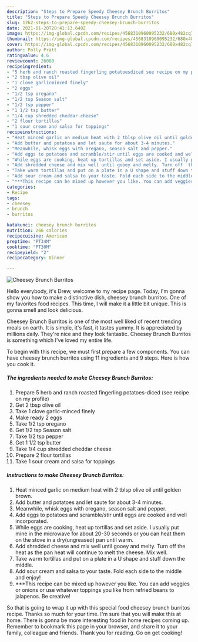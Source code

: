 ```yaml
---
description: "Steps to Prepare Speedy Cheesey Brunch Burritos"
title: "Steps to Prepare Speedy Cheesey Brunch Burritos"
slug: 1262-steps-to-prepare-speedy-cheesey-brunch-burritos
date: 2021-01-20T20:41:13.648Z
image: https://img-global.cpcdn.com/recipes/4568310960095232/680x482cq70/cheesey-brunch-burritos-recipe-main-photo.jpg
thumbnail: https://img-global.cpcdn.com/recipes/4568310960095232/680x482cq70/cheesey-brunch-burritos-recipe-main-photo.jpg
cover: https://img-global.cpcdn.com/recipes/4568310960095232/680x482cq70/cheesey-brunch-burritos-recipe-main-photo.jpg
author: Polly Pratt
ratingvalue: 4.6
reviewcount: 26080
recipeingredient:
- "5 herb and ranch roasted fingerling potatoesdiced see recipe on my profile"
- "2 tbsp olive oil"
- "1 clove garlicminced finely"
- "2 eggs"
- "1/2 tsp oregano"
- "1/2 tsp Season salt"
- "1/2 tsp pepper"
- "1 1/2 tsp butter"
- "1/4 cup shredded cheddar cheese"
- "2 flour tortillas"
- "1 sour cream and salsa for toppings"
recipeinstructions:
- "Heat minced garlic on medium heat with 2 tblsp olive oil until golden brown."
- "Add butter and potatoes and let saute for about 3-4 minutes."
- "Meanwhile, whisk eggs with oregano, season salt and pepper."
- "Add eggs to potatoes and scramble/stir until eggs are cooked and well incorporated."
- "While eggs are cooking, heat up tortillas and set aside. I usually put mine in the microwave for about 20-30 seconds or you can heat them on the stove in a dry(ungreased) pan until warm."
- "Add shredded cheese and mix well until gooey and melty. Turn off  the heat as the pan heat will continue to melt the cheese. Mix well."
- "Take warm tortillas and put on a plate in a U shape and stuff down the middle."
- "Add sour cream and salsa to your taste. Fold each side to the middle and enjoy!"
- "***This recipe can be mixed up however you like. You can add veggies or onions or use whatever toppings you like from refried beans to jalapenos. Be creative!"
categories:
- Recipe
tags:
- cheesey
- brunch
- burritos

katakunci: cheesey brunch burritos 
nutrition: 266 calories
recipecuisine: American
preptime: "PT34M"
cooktime: "PT30M"
recipeyield: "2"
recipecategory: Dinner

---
```



![Cheesey Brunch Burritos](https://img-global.cpcdn.com/recipes/4568310960095232/680x482cq70/cheesey-brunch-burritos-recipe-main-photo.jpg)

Hello everybody, it's Drew, welcome to my recipe page. Today, I'm gonna show you how to make a distinctive dish, cheesey brunch burritos. One of my favorites food recipes. This time, I will make it a little bit unique. This is gonna smell and look delicious.



Cheesey Brunch Burritos is one of the most well liked of recent trending meals on earth. It is simple, it's fast, it tastes yummy. It is appreciated by millions daily. They're nice and they look fantastic. Cheesey Brunch Burritos is something which I've loved my entire life.


To begin with this recipe, we must first prepare a few components. You can have cheesey brunch burritos using 11 ingredients and 9 steps. Here is how you cook it.

<!--inarticleads1-->

##### The ingredients needed to make Cheesey Brunch Burritos:

1. Prepare 5 herb and ranch roasted fingerling potatoes-diced (see recipe on my profile)
1. Get 2 tbsp olive oil
1. Take 1 clove garlic-minced finely
1. Make ready 2 eggs
1. Take 1/2 tsp oregano
1. Get 1/2 tsp Season salt
1. Take 1/2 tsp pepper
1. Get 1 1/2 tsp butter
1. Take 1/4 cup shredded cheddar cheese
1. Prepare 2 flour tortillas
1. Take 1 sour cream and salsa for toppings




<!--inarticleads2-->

##### Instructions to make Cheesey Brunch Burritos:

1. Heat minced garlic on medium heat with 2 tblsp olive oil until golden brown.
1. Add butter and potatoes and let saute for about 3-4 minutes.
1. Meanwhile, whisk eggs with oregano, season salt and pepper.
1. Add eggs to potatoes and scramble/stir until eggs are cooked and well incorporated.
1. While eggs are cooking, heat up tortillas and set aside. I usually put mine in the microwave for about 20-30 seconds or you can heat them on the stove in a dry(ungreased) pan until warm.
1. Add shredded cheese and mix well until gooey and melty. Turn off  the heat as the pan heat will continue to melt the cheese. Mix well.
1. Take warm tortillas and put on a plate in a U shape and stuff down the middle.
1. Add sour cream and salsa to your taste. Fold each side to the middle and enjoy!
1. ***This recipe can be mixed up however you like. You can add veggies or onions or use whatever toppings you like from refried beans to jalapenos. Be creative!




So that is going to wrap it up with this special food cheesey brunch burritos recipe. Thanks so much for your time. I'm sure that you will make this at home. There is gonna be more interesting food in home recipes coming up. Remember to bookmark this page in your browser, and share it to your family, colleague and friends. Thank you for reading. Go on get cooking!
